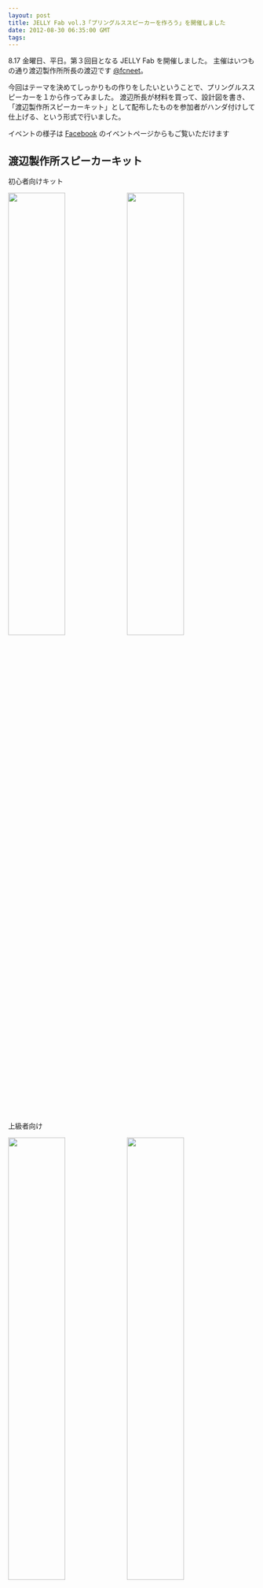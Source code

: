 ```yaml
---
layout: post
title: JELLY Fab vol.3「プリングルススピーカーを作ろう」を開催しました
date: 2012-08-30 06:35:00 GMT
tags: 
---
```

8.17 金曜日、平日。第３回目となる JELLY Fab を開催しました。
主催はいつもの通り渡辺製作所所長の渡辺です [@fcneet](http://twitter.com/fcneet)。

今回はテーマを決めてしっかりもの作りをしたいということで、プリングルススピーカーを１から作ってみました。
渡辺所長が材料を買って、設計図を書き、「渡辺製作所スピーカーキット」として配布したものを参加者がハンダ付けして仕上げる、という形式で行いました。

イベントの様子は [Facebook](https://www.facebook.com/events/163767110426179/) のイベントページからもご覧いただけます

## 渡辺製作所スピーカーキット

<style>
div.figure img {
float:left;
width:48%;
}
</style>
初心者向けキット
<div class=figure>
<a target="_brank" href="https://www.facebook.com/photo.php?fbid=378032448933879&set=a.378032418933882.85700.350977574972700&type=1&theater">
<img src="https://fbcdn-sphotos-g-a.akamaihd.net/hphotos-ak-prn1/523384_378032448933879_191065537_n.jpg">
</a>
<img src="http://media.tumblr.com/tumblr_m9m9ftTIUU1qzpfj2.png">
</div>
<br style="clear:both;">

上級者向け
<div class=figure>
<a target="_brank" href="https://www.facebook.com/photo.php?fbid=378032435600547&set=a.378032418933882.85700.350977574972700&type=1&theater">
<img src="https://fbcdn-sphotos-a-a.akamaihd.net/hphotos-ak-ash3/523270_378032435600547_915548007_n.jpg">
</a>
<img src="http://media.tumblr.com/tumblr_m9m9gnDyq01qzpfj2.png">
</div>
<br style="clear:both;">

## 小学生が参戦！
ぼくの甥っ子が参戦しました。
<a href="https://www.facebook.com/photo.php?fbid=378035678933556&set=a.378032418933882.85700.350977574972700&type=3&theater" target="_brank">
![甥っ子参戦](https://fbcdn-sphotos-e-a.akamaihd.net/hphotos-ak-prn1/s720x720/549527_378035678933556_1430733701_n.jpg)
</a>

初めてハンダ付けをやらせたのですが、思いのほか上手にできて、結局ぼくが手伝ったのは押さえたり、箱に穴を開けたりと言ったことだけでした。
なんでも自由研究の課題として提出するそうです。

## まとめ
![できた](https://fbcdn-sphotos-c-a.akamaihd.net/hphotos-ak-ash3/526150_385808854818291_1996357015_n.jpg)
今回、上級者向けには [saisa](http://twitter.com/saisa6153) くんと [ミヒャエル](http://twitter.com/mihyaeru21) くんが参戦してくれました。
２人とも電子回路にはそれほど明るくなかったため、全行程を合わせると５時間ほどかかってしまいました。ちょっと進め方は工夫が必要かもしれません。
ちなみに渡辺所長の制作時間は３時間ほどなので、ハンダ付けに明るい人なら割と短時間で終わらせることができます。

また初心者向けのキットを購入してお持ち帰りしていただいた相馬さんはキットを使って「スピーカニ」を作ってくれました♪
<a href="https://www.facebook.com/photo.php?fbid=220054918123524&set=oa.335030546591972&type=1&theater" target="_brank">
<img src="https://fbcdn-sphotos-c-a.akamaihd.net/hphotos-ak-ash4/191141_220054918123524_19198559_o.jpg">
</a>

このスピーカーキット、渡辺所長は音に厳しいので手作りとは思えないくらい良い音が出ます。
キットは材料費として2500円いただければどなたにでもお譲りいたします☆
